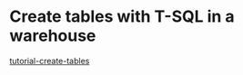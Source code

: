 # Create tables with T-SQL in a warehouse
[tutorial-create-tables](https://learn.microsoft.com/en-us/fabric/data-warehouse/tutorial-create-tables)
